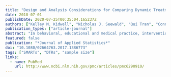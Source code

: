 ```yaml
---
title: "Design and Analysis Considerations for Comparing Dynamic Treatment Regimens with Binary Outcomes from Sequential Multiple Assignment Randomized Trials"
date: 2018-07-01
publishDate: 2020-07-25T00:35:04.165237Z
authors: ["Kelley M. Kidwell", "Nicholas J. Seewald", "Qui Tran", "Connie Kasari", "Daniel Almirall"]
publication_types: ["article-journal"]
abstract: "In behavioral, educational and medical practice, interventions are often personalized over time using strategies that are based on individual behaviors and characteristics and changes in symptoms, severity, or adherence that are a result of one's treatment. Such strategies that more closely mimic real practice, are known as dynamic treatment regimens (DTRs). A sequential multiple assignment randomized trial (SMART) is a multi-stage trial design that can be used to construct effective DTRs. This article reviews a simple to use `weighted and replicated' estimation technique for comparing DTRs embedded in a SMART design using logistic regression for a binary, end-of-study outcome variable. Based on a Wald test that compares two embedded DTRs of interest from the \"weighted and replicated\" regression model, a sample size calculation is presented with a corresponding user-friendly applet to aid in the process of designing a SMART. The analytic models and sample size calculations are presented for three of the more commonly used two-stage SMART designs. Simulations for the sample size calculation show the empirical power reaches expected levels. A data analysis example with corresponding code is presented in the appendix using data from a SMART developing an effective DTR in autism."
featured: false
publication: "*Journal of Applied Statistics*"
doi: "10.1080/02664763.2017.1386773"
tags: ["SMARTs", "DTRs", "sample size"]
links:
  - name: PubMed
    url: http://www.ncbi.nlm.nih.gov/pmc/articles/pmc6290910/
---
```

